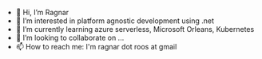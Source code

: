 - 👋 Hi, I’m Ragnar
- 👀 I’m interested in platform agnostic development using .net
- 🌱 I’m currently learning azure serverless, Microsoft Orleans, Kubernetes 
- 💞️ I’m looking to collaborate on ...
- 📫 How to reach me: I'm ragnar dot roos at gmail

<!---
RagnarRoos/RagnarRoos is a ✨ special ✨ repository because its `README.md` (this file) appears on your GitHub profile.
You can click the Preview link to take a look at your changes.
--->
